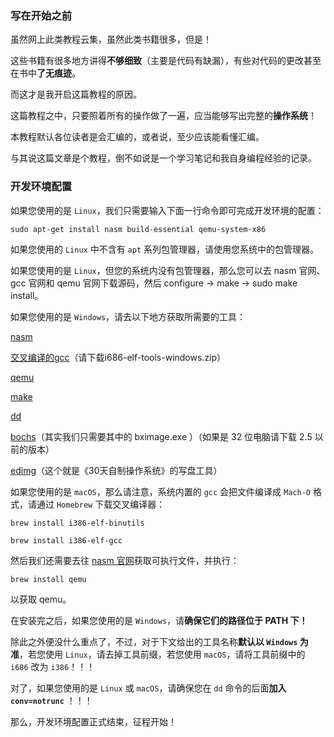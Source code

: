### 写在开始之前
虽然网上此类教程云集，虽然此类书籍很多，但是！

这些书籍有很多地方讲得**不够细致**（主要是代码有缺漏），有些对代码的更改甚至在书中**了无痕迹**。

而这才是我开启这篇教程的原因。

这篇教程之中，只要照着所有的操作做了一遍，应当能够写出完整的**操作系统**！

本教程默认各位读者是会汇编的，或者说，至少应该能看懂汇编。

与其说这篇文章是个教程，倒不如说是一个学习笔记和我自身编程经验的记录。

### 开发环境配置
如果您使用的是 `Linux`，我们只需要输入下面一行命令即可完成开发环境的配置：

`sudo apt-get install nasm build-essential qemu-system-x86`

如果您使用的 `Linux` 中不含有 `apt` 系列包管理器，请使用您系统中的包管理器。

如果您使用的是 `Linux`，但您的系统内没有包管理器，那么您可以去 nasm 官网、 gcc 官网和 qemu 官网下载源码，然后 configure -> make -> sudo make install。

如果您使用的是 `Windows`，请去以下地方获取所需要的工具：

[nasm](http://nasm.us)

[交叉编译的gcc](https://github.com/lordmilko/i686-elf-tools/releases/tag/7.1.0)（请下载i686-elf-tools-windows.zip）

[qemu](https://qemu.weilnetz.de/w32/2022/)

[make](https://sourceforge.net/projects/gnuwin32/files/make/)

[dd](http://www.chrysocome.net/dd)

[bochs](http://bochs.sourceforge.io)（其实我们只需要其中的 bximage.exe ）（如果是 32 位电脑请下载 2.5 以前的版本）

[edimg](https://share.weiyun.com/Q1yUyjRp)（这个就是《30天自制操作系统》的写盘工具）

如果您使用的是 `macOS`，那么请注意，系统内置的 `gcc` 会把文件编译成 `Mach-O` 格式，请通过 `Homebrew` 下载交叉编译器：

`brew install i386-elf-binutils`

`brew install i386-elf-gcc`

然后我们还需要去往 [nasm 官网](http://nasm.us)获取可执行文件，并执行：

`brew install qemu`

以获取 qemu。

在安装完之后，如果您使用的是 `Windows`，请**确保它们的路径位于 PATH 下！**

除此之外便没什么重点了，不过，对于下文给出的工具名称**默认以 `Windows` 为准**，若您使用 `Linux`，请去掉工具前缀，若您使用 `macOS`，请将工具前缀中的 `i686` 改为 `i386`！！！

对了，如果您使用的是 `Linux` 或 `macOS`，请确保您在 `dd` 命令的后面**加入 `conv=notrunc`** ！！！

那么，开发环境配置正式结束，征程开始！